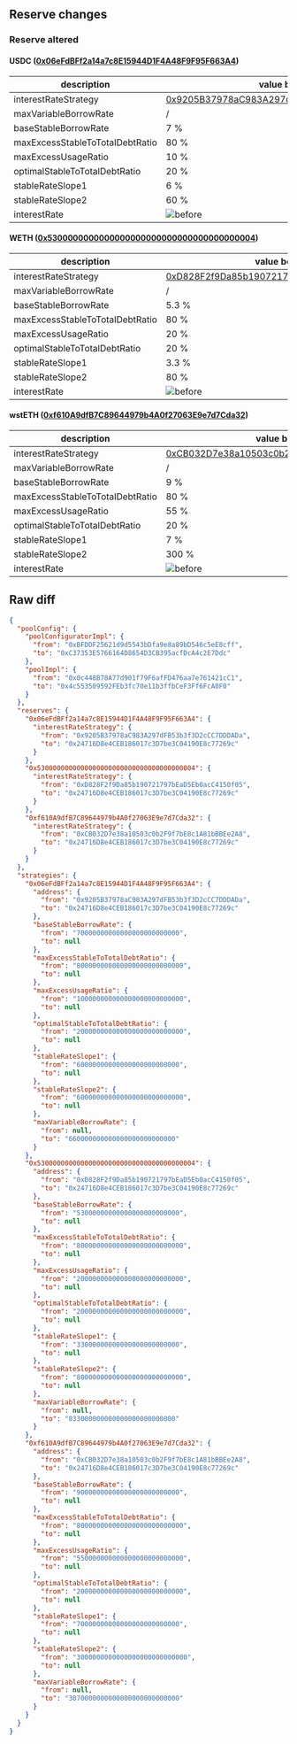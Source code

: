 ## Reserve changes

### Reserve altered

#### USDC ([0x06eFdBFf2a14a7c8E15944D1F4A48F9F95F663A4](https://scrollscan.com/address/0x06eFdBFf2a14a7c8E15944D1F4A48F9F95F663A4))

| description | value before | value after |
| --- | --- | --- |
| interestRateStrategy | [0x9205B37978aC983A297dFB53b3f3D2cCC7DDDADa](https://scrollscan.com/address/0x9205B37978aC983A297dFB53b3f3D2cCC7DDDADa) | [0x24716D8e4CEB186017c3D7be3C04190E8c77269c](https://scrollscan.com/address/0x24716D8e4CEB186017c3D7be3C04190E8c77269c) |
| maxVariableBorrowRate | / | 66 % |
| baseStableBorrowRate | 7 % | / |
| maxExcessStableToTotalDebtRatio | 80 % | / |
| maxExcessUsageRatio | 10 % | / |
| optimalStableToTotalDebtRatio | 20 % | / |
| stableRateSlope1 | 6 % | / |
| stableRateSlope2 | 60 % | / |
| interestRate | ![before](/.assets/3dae2b4f6923d155de327323b76840893e8fe017.svg) | ![after](/.assets/9e86ae8d13ac6eee132ca94ac3731b867f08fdcc.svg) |

#### WETH ([0x5300000000000000000000000000000000000004](https://scrollscan.com/address/0x5300000000000000000000000000000000000004))

| description | value before | value after |
| --- | --- | --- |
| interestRateStrategy | [0xD828F2f9Da85b190721797bEaD5Eb0acC4150f05](https://scrollscan.com/address/0xD828F2f9Da85b190721797bEaD5Eb0acC4150f05) | [0x24716D8e4CEB186017c3D7be3C04190E8c77269c](https://scrollscan.com/address/0x24716D8e4CEB186017c3D7be3C04190E8c77269c) |
| maxVariableBorrowRate | / | 83.3 % |
| baseStableBorrowRate | 5.3 % | / |
| maxExcessStableToTotalDebtRatio | 80 % | / |
| maxExcessUsageRatio | 20 % | / |
| optimalStableToTotalDebtRatio | 20 % | / |
| stableRateSlope1 | 3.3 % | / |
| stableRateSlope2 | 80 % | / |
| interestRate | ![before](/.assets/a572cc5e1b223dec2a704662f09ffadd187f3094.svg) | ![after](/.assets/9797f1ce928890df285581b7d7eafea570e226b4.svg) |

#### wstETH ([0xf610A9dfB7C89644979b4A0f27063E9e7d7Cda32](https://scrollscan.com/address/0xf610A9dfB7C89644979b4A0f27063E9e7d7Cda32))

| description | value before | value after |
| --- | --- | --- |
| interestRateStrategy | [0xCB032D7e38a10503c0b2F9f7bE8c1A81bBBEe2A8](https://scrollscan.com/address/0xCB032D7e38a10503c0b2F9f7bE8c1A81bBBEe2A8) | [0x24716D8e4CEB186017c3D7be3C04190E8c77269c](https://scrollscan.com/address/0x24716D8e4CEB186017c3D7be3C04190E8c77269c) |
| maxVariableBorrowRate | / | 307 % |
| baseStableBorrowRate | 9 % | / |
| maxExcessStableToTotalDebtRatio | 80 % | / |
| maxExcessUsageRatio | 55 % | / |
| optimalStableToTotalDebtRatio | 20 % | / |
| stableRateSlope1 | 7 % | / |
| stableRateSlope2 | 300 % | / |
| interestRate | ![before](/.assets/253355680c0ab0a5b6df35bc5a881e2573651a72.svg) | ![after](/.assets/4c8464f0aa51e7cae16ab1f0a9546a2315ace0b7.svg) |

## Raw diff

```json
{
  "poolConfig": {
    "poolConfiguratorImpl": {
      "from": "0xBFDDF25621d9d5543bDfa9e8a89bD546c5eE8cff",
      "to": "0xC37353E5766164D8654D3CB395acfDcA4c2E7Ddc"
    },
    "poolImpl": {
      "from": "0x0c448B78A77d901f79F6afFD476aa7e761421cC1",
      "to": "0x4c553509592FEb3fc70e11b3ffbCeF3Ff6FcA0F0"
    }
  },
  "reserves": {
    "0x06eFdBFf2a14a7c8E15944D1F4A48F9F95F663A4": {
      "interestRateStrategy": {
        "from": "0x9205B37978aC983A297dFB53b3f3D2cCC7DDDADa",
        "to": "0x24716D8e4CEB186017c3D7be3C04190E8c77269c"
      }
    },
    "0x5300000000000000000000000000000000000004": {
      "interestRateStrategy": {
        "from": "0xD828F2f9Da85b190721797bEaD5Eb0acC4150f05",
        "to": "0x24716D8e4CEB186017c3D7be3C04190E8c77269c"
      }
    },
    "0xf610A9dfB7C89644979b4A0f27063E9e7d7Cda32": {
      "interestRateStrategy": {
        "from": "0xCB032D7e38a10503c0b2F9f7bE8c1A81bBBEe2A8",
        "to": "0x24716D8e4CEB186017c3D7be3C04190E8c77269c"
      }
    }
  },
  "strategies": {
    "0x06eFdBFf2a14a7c8E15944D1F4A48F9F95F663A4": {
      "address": {
        "from": "0x9205B37978aC983A297dFB53b3f3D2cCC7DDDADa",
        "to": "0x24716D8e4CEB186017c3D7be3C04190E8c77269c"
      },
      "baseStableBorrowRate": {
        "from": "70000000000000000000000000",
        "to": null
      },
      "maxExcessStableToTotalDebtRatio": {
        "from": "800000000000000000000000000",
        "to": null
      },
      "maxExcessUsageRatio": {
        "from": "100000000000000000000000000",
        "to": null
      },
      "optimalStableToTotalDebtRatio": {
        "from": "200000000000000000000000000",
        "to": null
      },
      "stableRateSlope1": {
        "from": "60000000000000000000000000",
        "to": null
      },
      "stableRateSlope2": {
        "from": "600000000000000000000000000",
        "to": null
      },
      "maxVariableBorrowRate": {
        "from": null,
        "to": "660000000000000000000000000"
      }
    },
    "0x5300000000000000000000000000000000000004": {
      "address": {
        "from": "0xD828F2f9Da85b190721797bEaD5Eb0acC4150f05",
        "to": "0x24716D8e4CEB186017c3D7be3C04190E8c77269c"
      },
      "baseStableBorrowRate": {
        "from": "53000000000000000000000000",
        "to": null
      },
      "maxExcessStableToTotalDebtRatio": {
        "from": "800000000000000000000000000",
        "to": null
      },
      "maxExcessUsageRatio": {
        "from": "200000000000000000000000000",
        "to": null
      },
      "optimalStableToTotalDebtRatio": {
        "from": "200000000000000000000000000",
        "to": null
      },
      "stableRateSlope1": {
        "from": "33000000000000000000000000",
        "to": null
      },
      "stableRateSlope2": {
        "from": "800000000000000000000000000",
        "to": null
      },
      "maxVariableBorrowRate": {
        "from": null,
        "to": "833000000000000000000000000"
      }
    },
    "0xf610A9dfB7C89644979b4A0f27063E9e7d7Cda32": {
      "address": {
        "from": "0xCB032D7e38a10503c0b2F9f7bE8c1A81bBBEe2A8",
        "to": "0x24716D8e4CEB186017c3D7be3C04190E8c77269c"
      },
      "baseStableBorrowRate": {
        "from": "90000000000000000000000000",
        "to": null
      },
      "maxExcessStableToTotalDebtRatio": {
        "from": "800000000000000000000000000",
        "to": null
      },
      "maxExcessUsageRatio": {
        "from": "550000000000000000000000000",
        "to": null
      },
      "optimalStableToTotalDebtRatio": {
        "from": "200000000000000000000000000",
        "to": null
      },
      "stableRateSlope1": {
        "from": "70000000000000000000000000",
        "to": null
      },
      "stableRateSlope2": {
        "from": "3000000000000000000000000000",
        "to": null
      },
      "maxVariableBorrowRate": {
        "from": null,
        "to": "3070000000000000000000000000"
      }
    }
  }
}
```